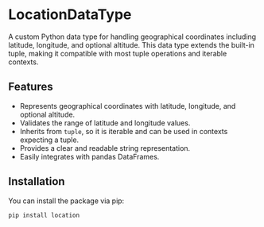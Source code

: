 # LocationDataType

A custom Python data type for handling geographical coordinates including latitude, longitude, and optional altitude. This data type extends the built-in tuple, making it compatible with most tuple operations and iterable contexts.

## Features

- Represents geographical coordinates with latitude, longitude, and optional altitude.
- Validates the range of latitude and longitude values.
- Inherits from `tuple`, so it is iterable and can be used in contexts expecting a tuple.
- Provides a clear and readable string representation.
- Easily integrates with pandas DataFrames.

## Installation

You can install the package via pip:

```sh
pip install location

